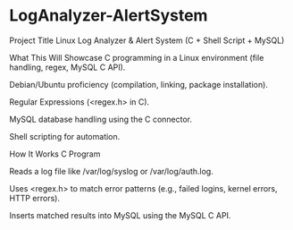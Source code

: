 # LogAnalyzer-AlertSystem

Project Title
Linux Log Analyzer & Alert System (C + Shell Script + MySQL)

What This Will Showcase
C programming in a Linux environment (file handling, regex, MySQL C API).

Debian/Ubuntu proficiency (compilation, linking, package installation).

Regular Expressions (<regex.h> in C).

MySQL database handling using the C connector.

Shell scripting for automation.

How It Works
C Program

Reads a log file like /var/log/syslog or /var/log/auth.log.

Uses <regex.h> to match error patterns (e.g., failed logins, kernel errors, HTTP errors).

Inserts matched results into MySQL using the MySQL C API.
